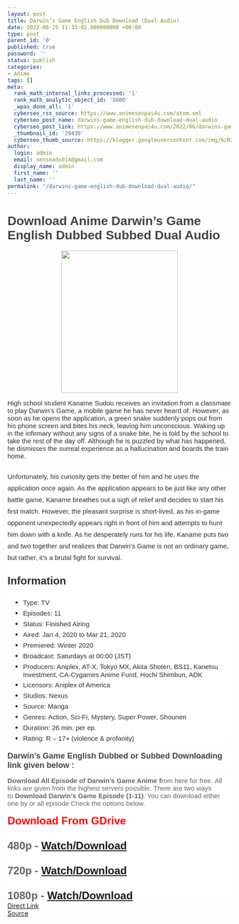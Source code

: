 ```yaml
---
layout: post
title: Darwin’s Game English Dub Download (Dual Audio)
date: 2022-06-25 11:33:02.000000000 +00:00
type: post
parent_id: '0'
published: true
password: ''
status: publish
categories:
- Anime
tags: []
meta:
  rank_math_internal_links_processed: '1'
  rank_math_analytic_object_id: '5600'
  _wpas_done_all: '1'
  cyberseo_rss_source: https://www.animesenpai4u.com/atom.xml
  cyberseo_post_name: darwins-game-english-dub-download-dual-audio
  cyberseo_post_link: https://www.animesenpai4u.com/2022/06/darwins-game-english-dub-download-dual.html
  _thumbnail_id: '29439'
  cyberseo_thumb_source: https://blogger.googleusercontent.com/img/b/R29vZ2xl/AVvXsEjGGddSEsKLlaqvxfYKGbCrKY9326diRbBCVhlJoRfmwPIP-FmNMx14yWxw3pFZE0M9CdW9xJ3Inw9BQYBSSvpWsmpZ2T4YcCYgVVuaAgYLGc_qe_FIiAMT9cTyt0qFEKk7gOnoij5HHkPX_gX2jz0r4TqBl6Xb7gNSoQiIggYjAIIZUTTS6W_KwPw6/s320/animeterrain-20220625-0001.jpg
author:
  login: admin
  email: senseads014@gmail.com
  display_name: admin
  first_name: ''
  last_name: ''
permalink: "/darwins-game-english-dub-download-dual-audio/"
---
```

<h1 style="text-align: left;"><span style="color: #444444; font-family: arial;">Download Anime Darwin’s Game English Dubbed Subbed Dual Audio&nbsp;</span></h1>
<div class="separator" style="clear: both; text-align: center;"><a href="https://blogger.googleusercontent.com/img/b/R29vZ2xl/AVvXsEjGGddSEsKLlaqvxfYKGbCrKY9326diRbBCVhlJoRfmwPIP-FmNMx14yWxw3pFZE0M9CdW9xJ3Inw9BQYBSSvpWsmpZ2T4YcCYgVVuaAgYLGc_qe_FIiAMT9cTyt0qFEKk7gOnoij5HHkPX_gX2jz0r4TqBl6Xb7gNSoQiIggYjAIIZUTTS6W_KwPw6/s1318/animeterrain-20220625-0001.jpg" style="margin-left: 1em; margin-right: 1em;"><span style="font-family: arial;"><img border="0" data-original-height="1318" data-original-width="1080" height="320" src="{{ site.baseurl }}/assets/2022/06/animeterrain-20220625-0001.jpg" width="262" /></span></a></div>
<p><span face="-apple-system, BlinkMacSystemFont, &quot;Segoe UI&quot;, Roboto, Oxygen, Oxygen-Sans, Ubuntu, Cantarell, &quot;Helvetica Neue&quot;, &quot;Open Sans&quot;, Arial, sans-serif" style="background-color: white; color: #2c2f34; font-family: arial; font-size: 15px;">High school student Kaname Sudou receives an invitation from a classmate to play Darwin’s Game, a mobile game he has never heard of. However, as soon as he opens the application, a green snake suddenly pops out from his phone screen and bites his neck, leaving him unconscious. Waking up in the infirmary without any signs of a snake bite, he is told by the school to take the rest of the day off. Although he is puzzled by what has happened, he dismisses the surreal experience as a hallucination and boards the train home.</span>
<p style="background-color: white; border: 0px; box-sizing: border-box; color: #2c2f34; font-size: 15px; line-height: 26px; list-style: none; margin: 0px 0px 25px; outline: none; padding: 0px;"></p>
<p style="background-color: white; border: 0px; box-sizing: border-box; color: #2c2f34; font-size: 15px; line-height: 26px; list-style: none; margin: 0px; outline: none; padding: 0px;"><span style="font-family: arial;">Unfortunately, his curiosity gets the better of him and he uses the application once again. As the application appears to be just like any other battle game, Kaname breathes out a sigh of relief and decides to start his first match. However, the pleasant surprise is short-lived, as his in-game opponent unexpectedly appears right in front of him and attempts to hunt him down with a knife. As he desperately runs for his life, Kaname puts two and two together and realizes that Darwin’s Game is not an ordinary game, but rather, it’s a brutal fight for survival.&nbsp;</span></p>
<p style="background-color: white; border: 0px; box-sizing: border-box; color: #2c2f34; font-size: 15px; line-height: 26px; list-style: none; margin: 0px; outline: none; padding: 0px;"><span style="font-family: arial;"><br /></span></p>
<p style="background-color: white; border: 0px; box-sizing: border-box; color: #2c2f34; line-height: 26px; list-style: none; margin: 0px; outline: none; padding: 0px;"><span style="font-family: arial; font-size: x-large;"><b>Information</b></span></p>
<p style="background-color: white; border: 0px; box-sizing: border-box; color: #2c2f34; font-size: 15px; line-height: 26px; list-style: none; margin: 0px; outline: none; padding: 0px;"><span style="font-family: arial;"><br /></span></p>
<ul style="background-color: white; border: 0px; box-sizing: border-box; color: #2c2f34; font-size: 15px; list-style: none; margin: 0px 0px 20px 20px; outline: none; padding: 0px 0px 0px 15px;">
<li style="border: 0px; box-sizing: border-box; list-style: none disc; margin: 0px 0px 5px; outline: none; padding: 0px;"><span style="font-family: arial;">Type: TV</span></li>
<li style="border: 0px; box-sizing: border-box; list-style: none disc; margin: 0px 0px 5px; outline: none; padding: 0px;"><span style="font-family: arial;">Episodes: 11</span></li>
<li style="border: 0px; box-sizing: border-box; list-style: none disc; margin: 0px 0px 5px; outline: none; padding: 0px;"><span style="font-family: arial;">Status: Finished Airing</span></li>
<li style="border: 0px; box-sizing: border-box; list-style: none disc; margin: 0px 0px 5px; outline: none; padding: 0px;"><span style="font-family: arial;">Aired: Jan 4, 2020 to Mar 21, 2020</span></li>
<li style="border: 0px; box-sizing: border-box; list-style: none disc; margin: 0px 0px 5px; outline: none; padding: 0px;"><span style="font-family: arial;">Premiered: Winter 2020</span></li>
<li style="border: 0px; box-sizing: border-box; list-style: none disc; margin: 0px 0px 5px; outline: none; padding: 0px;"><span style="font-family: arial;">Broadcast: Saturdays at 00:00 (JST)</span></li>
<li style="border: 0px; box-sizing: border-box; list-style: none disc; margin: 0px 0px 5px; outline: none; padding: 0px;"><span style="font-family: arial;">Producers: Aniplex, AT-X, Tokyo MX, Akita Shoten, BS11, Kanetsu Investment, CA-Cygames Anime Fund, Hochi Shimbun, ADK</span></li>
<li style="border: 0px; box-sizing: border-box; list-style: none disc; margin: 0px 0px 5px; outline: none; padding: 0px;"><span style="font-family: arial;">Licensors: Aniplex of America</span></li>
<li style="border: 0px; box-sizing: border-box; list-style: none disc; margin: 0px 0px 5px; outline: none; padding: 0px;"><span style="font-family: arial;">Studios: Nexus</span></li>
<li style="border: 0px; box-sizing: border-box; list-style: none disc; margin: 0px 0px 5px; outline: none; padding: 0px;"><span style="font-family: arial;">Source: Manga</span></li>
<li style="border: 0px; box-sizing: border-box; list-style: none disc; margin: 0px 0px 5px; outline: none; padding: 0px;"><span style="font-family: arial;">Genres: Action, Sci-Fi, Mystery, Super Power, Shounen</span></li>
<li style="border: 0px; box-sizing: border-box; list-style: none disc; margin: 0px 0px 5px; outline: none; padding: 0px;"><span style="font-family: arial;">Duration: 26 min. per ep.</span></li>
<li style="border: 0px; box-sizing: border-box; list-style: none disc; margin: 0px 0px 5px; outline: none; padding: 0px;"><span style="font-family: arial;">Rating: R – 17+ (violence &amp; profanity)</span></li>
</ul>
<div>
<h3 style="background: 0px 0px rgb(255, 255, 255); border: 0px; color: white; font-size: 21px; margin: 0px 0px 15px; outline: 0px; padding: 0px; vertical-align: baseline;"><span style="background: 0px 0px; border: 0px; color: #444444; font-family: arial; font-size: large; outline: 0px; padding: 0px; vertical-align: baseline;">Darwin’s Game English Dubbed or Subbed Downloading link given below :&nbsp;</span></h3>
<div style="background: 0px 0px rgb(255, 255, 255); border: 0px; color: #656565; font-size: 15px; outline: 0px; padding: 0px; vertical-align: baseline;"><span style="background: 0px 0px; border: 0px; font-family: arial; outline: 0px; padding: 0px; vertical-align: baseline;"><b style="background: 0px 0px; border: 0px; outline: 0px; padding: 0px; vertical-align: baseline;">Download All Episode of Darwin’s Game Anime f</b>rom here for free.&nbsp;All links are given from the highest servers possible. There are two ways to&nbsp;<b style="background: 0px 0px; border: 0px; outline: 0px; padding: 0px; vertical-align: baseline;">Download Darwin’s Game Episode (1-11)</b>. You can download either one by or all episode Check the options below.</span></div>
</div>
<div style="background: 0px 0px rgb(255, 255, 255); border: 0px; color: #656565; font-size: 15px; outline: 0px; padding: 0px; vertical-align: baseline;"><span style="background: 0px 0px; border: 0px; font-family: arial; outline: 0px; padding: 0px; vertical-align: baseline;"><br /></span></div>
<div style="background: 0px 0px rgb(255, 255, 255); border: 0px; outline: 0px; padding: 0px; vertical-align: baseline;"><span style="background: 0px 0px; border: 0px; font-family: arial; outline: 0px; padding: 0px; vertical-align: baseline;"><b><span style="color: red; font-size: x-large;">Download From GDrive&nbsp;</span></b></span></div>
<div style="background: 0px 0px rgb(255, 255, 255); border: 0px; color: #656565; outline: 0px; padding: 0px; vertical-align: baseline;"><span style="background: 0px 0px; border: 0px; font-family: arial; outline: 0px; padding: 0px; vertical-align: baseline;"><b><span style="font-size: x-large;"><br /></span></b></span></div>
<div style="background: 0px 0px rgb(255, 255, 255); border: 0px; color: #656565; outline: 0px; padding: 0px; vertical-align: baseline;"><span style="background: 0px 0px; border: 0px; font-family: arial; outline: 0px; padding: 0px; vertical-align: baseline;"><b><span style="font-size: x-large;">480p - <a href="https://drive.google.com/folderview?id=125sZ3KBJb3P9LY4EdiUzGAxAvKw45sOZ" target="_blank" rel="noopener">Watch/Download</a></span></b></span></div>
<div style="background: 0px 0px rgb(255, 255, 255); border: 0px; color: #656565; outline: 0px; padding: 0px; vertical-align: baseline;"><span style="background: 0px 0px; border: 0px; font-family: arial; outline: 0px; padding: 0px; vertical-align: baseline;"><b><span style="font-size: x-large;"><br /></span></b></span></div>
<div style="background: 0px 0px rgb(255, 255, 255); border: 0px; color: #656565; outline: 0px; padding: 0px; vertical-align: baseline;"><span style="background: 0px 0px; border: 0px; font-family: arial; outline: 0px; padding: 0px; vertical-align: baseline;"><b><span style="font-size: x-large;">720p - <a href="https://drive.google.com/folderview?id=125sZ3KBJb3P9LY4EdiUzGAxAvKw45sOZ" target="_blank" rel="noopener">Watch/Download</a></span></b></span></div>
<div style="background: 0px 0px rgb(255, 255, 255); border: 0px; color: #656565; outline: 0px; padding: 0px; vertical-align: baseline;"><span style="background: 0px 0px; border: 0px; font-family: arial; outline: 0px; padding: 0px; vertical-align: baseline;"><b><span style="font-size: x-large;"><br /></span></b></span></div>
<div style="background: 0px 0px rgb(255, 255, 255); border: 0px; color: #656565; outline: 0px; padding: 0px; vertical-align: baseline;"><span style="background: 0px 0px; border: 0px; font-family: arial; outline: 0px; padding: 0px; vertical-align: baseline;"><b><span style="font-size: x-large;">1080p - <a href="https://drive.google.com/folderview?id=125sZ3KBJb3P9LY4EdiUzGAxAvKw45sOZ" target="_blank" rel="noopener">Watch/Download</a></span></b></span></div>
<link rel="stylesheet" href="https://cdnjs.cloudflare.com/ajax/libs/font-awesome/4.7.0/css/font-awesome.min.css" />
<div class="divbtn"> <a href="https://handymansurrender.com/fihup8buzv?key=94550f7ce39444073321dde3b8782f97" class="btn"><i class="fa fa-download"></i> Direct Link</a> <br /><a href="https://www.animesenpai4u.com/2022/06/darwins-game-english-dub-download-dual.html">Source</a> </div>
